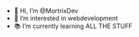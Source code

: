 - 👋 Hi, I’m @MortrixDev
- 👀 I’m interested in webdevelopment
- 📚 I’m currently learning ALL THE STUFF
